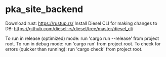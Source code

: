 # pka_site_backend
Download rust: https://rustup.rs/
Install Diesel CLI for making changes to DB: https://github.com/diesel-rs/diesel/tree/master/diesel_cli

To run in release (optimized) mode: run 'cargo run --release' from project root.
To run in debug mode: run 'cargo run' from project root.
To check for errors (quicker than running): run 'cargo check' from project root.
